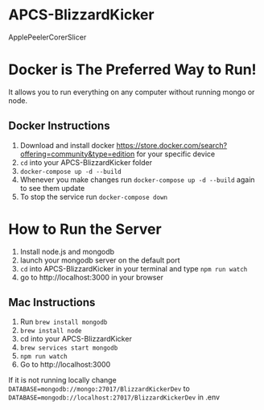 # APCS-BlizzardKicker
ApplePeelerCorerSlicer

# Docker is The Preferred Way to Run!
It allows you to run everything on any computer without running mongo or node.

## Docker Instructions
1. Download and install docker https://store.docker.com/search?offering=community&type=edition for your specific device
2. `cd` into your APCS-BlizzardKicker folder
3. `docker-compose up -d --build`
4. Whenever you make changes run `docker-compose up -d --build` again to see them update
5. To stop the service run `docker-compose down`

# How to Run the Server
1. Install node.js and mongodb
2. launch your mongodb server on the default port
3. `cd` into APCS-BlizzardKicker in your terminal and type `npm run watch`
4. go to http://localhost:3000 in your browser

## Mac Instructions
1. Run `brew install mongodb`
2. `brew install node`
3. cd into your APCS-BlizzardKicker
4. `brew services start mongodb`
5. `npm run watch`
6. Go to http://localhost:3000

If it is not running locally change `DATABASE=mongodb://mongo:27017/BlizzardKickerDev` to `DATABASE=mongodb://localhost:27017/BlizzardKickerDev` in .env
